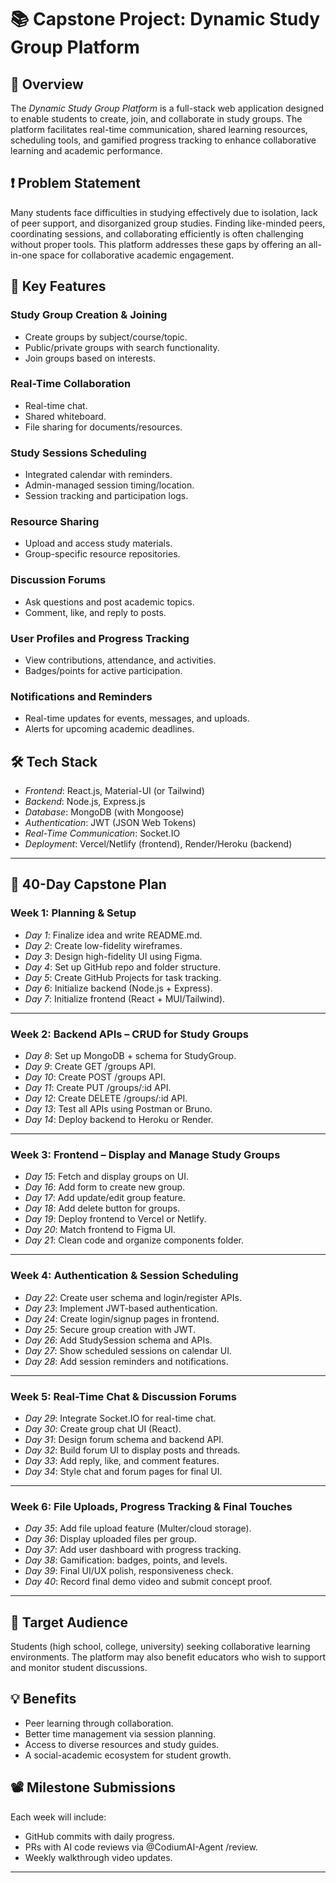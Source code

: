 # 📚 Capstone Project: Dynamic Study Group Platform

## 🚀 Overview
The *Dynamic Study Group Platform* is a full-stack web application designed to enable students to create, join, and collaborate in study groups. The platform facilitates real-time communication, shared learning resources, scheduling tools, and gamified progress tracking to enhance collaborative learning and academic performance.

## ❗ Problem Statement
Many students face difficulties in studying effectively due to isolation, lack of peer support, and disorganized group studies. Finding like-minded peers, coordinating sessions, and collaborating efficiently is often challenging without proper tools. This platform addresses these gaps by offering an all-in-one space for collaborative academic engagement.

## 🔑 Key Features

### Study Group Creation & Joining
- Create groups by subject/course/topic.
- Public/private groups with search functionality.
- Join groups based on interests.

### Real-Time Collaboration
- Real-time chat.
- Shared whiteboard.
- File sharing for documents/resources.

### Study Sessions Scheduling
- Integrated calendar with reminders.
- Admin-managed session timing/location.
- Session tracking and participation logs.

### Resource Sharing
- Upload and access study materials.
- Group-specific resource repositories.

### Discussion Forums
- Ask questions and post academic topics.
- Comment, like, and reply to posts.

### User Profiles and Progress Tracking
- View contributions, attendance, and activities.
- Badges/points for active participation.

### Notifications and Reminders
- Real-time updates for events, messages, and uploads.
- Alerts for upcoming academic deadlines.

## 🛠 Tech Stack
- *Frontend*: React.js, Material-UI (or Tailwind)
- *Backend*: Node.js, Express.js
- *Database*: MongoDB (with Mongoose)
- *Authentication*: JWT (JSON Web Tokens)
- *Real-Time Communication*: Socket.IO
- *Deployment*: Vercel/Netlify (frontend), Render/Heroku (backend)

---

## 📅 40-Day Capstone Plan

### Week 1: Planning & Setup
- *Day 1*: Finalize idea and write README.md.
- *Day 2*: Create low-fidelity wireframes.
- *Day 3*: Design high-fidelity UI using Figma.
- *Day 4*: Set up GitHub repo and folder structure.
- *Day 5*: Create GitHub Projects for task tracking.
- *Day 6*: Initialize backend (Node.js + Express).
- *Day 7*: Initialize frontend (React + MUI/Tailwind).

---

### Week 2: Backend APIs – CRUD for Study Groups
- *Day 8*: Set up MongoDB + schema for StudyGroup.
- *Day 9*: Create GET /groups API.
- *Day 10*: Create POST /groups API.
- *Day 11*: Create PUT /groups/:id API.
- *Day 12*: Create DELETE /groups/:id API.
- *Day 13*: Test all APIs using Postman or Bruno.
- *Day 14*: Deploy backend to Heroku or Render.

---

### Week 3: Frontend – Display and Manage Study Groups
- *Day 15*: Fetch and display groups on UI.
- *Day 16*: Add form to create new group.
- *Day 17*: Add update/edit group feature.
- *Day 18*: Add delete button for groups.
- *Day 19*: Deploy frontend to Vercel or Netlify.
- *Day 20*: Match frontend to Figma UI.
- *Day 21*: Clean code and organize components folder.

---

### Week 4: Authentication & Session Scheduling
- *Day 22*: Create user schema and login/register APIs.
- *Day 23*: Implement JWT-based authentication.
- *Day 24*: Create login/signup pages in frontend.
- *Day 25*: Secure group creation with JWT.
- *Day 26*: Add StudySession schema and APIs.
- *Day 27*: Show scheduled sessions on calendar UI.
- *Day 28*: Add session reminders and notifications.

---

### Week 5: Real-Time Chat & Discussion Forums
- *Day 29*: Integrate Socket.IO for real-time chat.
- *Day 30*: Create group chat UI (React).
- *Day 31*: Design forum schema and backend API.
- *Day 32*: Build forum UI to display posts and threads.
- *Day 33*: Add reply, like, and comment features.
- *Day 34*: Style chat and forum pages for final UI.

---

### Week 6: File Uploads, Progress Tracking & Final Touches
- *Day 35*: Add file upload feature (Multer/cloud storage).
- *Day 36*: Display uploaded files per group.
- *Day 37*: Add user dashboard with progress tracking.
- *Day 38*: Gamification: badges, points, and levels.
- *Day 39*: Final UI/UX polish, responsiveness check.
- *Day 40*: Record final demo video and submit concept proof.

---

## 🎯 Target Audience
Students (high school, college, university) seeking collaborative learning environments. The platform may also benefit educators who wish to support and monitor student discussions.

## 💡 Benefits
- Peer learning through collaboration.
- Better time management via session planning.
- Access to diverse resources and study guides.
- A social-academic ecosystem for student growth.

## 📽 Milestone Submissions
Each week will include:
- GitHub commits with daily progress.
- PRs with AI code reviews via @CodiumAI-Agent /review.
- Weekly walkthrough video updates.

---

